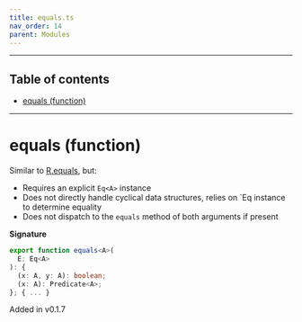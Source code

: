 ```yaml
---
title: equals.ts
nav_order: 14
parent: Modules
---
```


---

<h2 class="text-delta">Table of contents</h2>

- [equals (function)](#equals-function)

---

# equals (function)

Similar to [R.equals](https://ramdajs.com/docs/#equals), but:

- Requires an explicit `Eq<A>` instance
- Does not directly handle cyclical data structures, relies on `Eq<A> instance to determine equality
- Does not dispatch to the `equals` method of both arguments if present

**Signature**

```ts
export function equals<A>(
  E: Eq<A>
): {
  (x: A, y: A): boolean;
  (x: A): Predicate<A>;
}; { ... }
```

Added in v0.1.7
